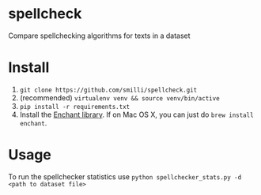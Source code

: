 # spellcheck
Compare spellchecking algorithms for texts in a dataset

# Install
1. `git clone https://github.com/smilli/spellcheck.git`
2. (recommended) `virtualenv venv && source venv/bin/active`
3. `pip install -r requirements.txt`
4. Install the [Enchant library](http://www.abisource.com/projects/enchant/).  If on Mac OS X, you can just do `brew install enchant`.

# Usage
To run the spellchecker statistics use `python spellchecker_stats.py -d <path to dataset file>`
